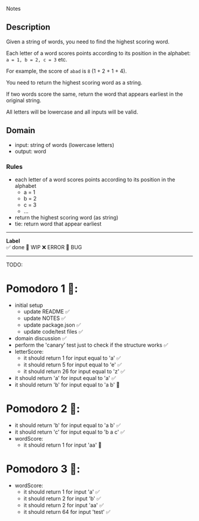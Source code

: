  Notes

## Description

Given a string of words, you need to find the highest scoring word.

Each letter of a word scores points according to its position in the alphabet: `a = 1, b = 2, c = 3` etc.

For example, the score of `abad` is `8` (1 + 2 + 1 + 4).

You need to return the highest scoring word as a string.

If two words score the same, return the word that appears earliest in the original string.

All letters will be lowercase and all inputs will be valid.

## Domain

- input: string of words (lowercase letters)
- output: word 

### Rules

- each letter of a word scores points according to its position in the alphabet
    - a = 1
    - b = 2
    - c = 3
    - ...
- return the highest scoring word (as string)
- tie: return word that appear earliest

---

**Label**  
✅ done 🚧 WIP ❌ ERROR 🐛 BUG

---

TODO:

# Pomodoro 1 🍅:

- initial setup
  - update README ✅
  - update NOTES ✅
  - update package.json ✅
  - update code/test files ✅
- domain discussion ✅
- perform the 'canary' test just to check if the structure works ✅
- letterScore:
    - it should return 1 for input equal to 'a' ✅
    - it should return 5 for input equal to 'e' ✅
    - it should return 26 for input equal to 'z' ✅
- it should return 'a' for input equal to 'a' ✅
- it should return 'b' for input equal to 'a b' 🚧

# Pomodoro 2 🍅:

- it should return 'b' for input equal to 'a b' ✅ 
- it should return 'c' for input equal to 'b a c' ✅
- wordScore:
  - it should return 1 for input 'aa' 🚧

# Pomodoro 3 🍅:

- wordScore:
  - it should return 1 for input 'a' ✅
  - it should return 2 for input 'b' ✅
  - it should return 2 for input 'aa' ✅
  - it should return 64 for input 'test' ✅